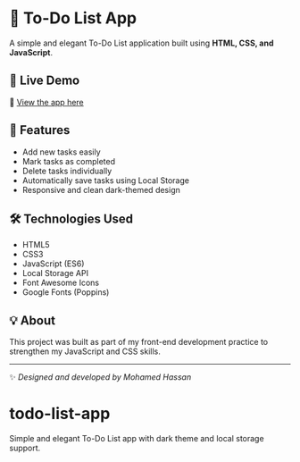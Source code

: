 # 📝 To-Do List App

A simple and elegant To-Do List application built using **HTML, CSS, and JavaScript**.

## 🚀 Live Demo  
🔗 [View the app here](https://mohamedhassan95.github.io/todo-list-app/)

## 🎯 Features
- Add new tasks easily  
- Mark tasks as completed  
- Delete tasks individually  
- Automatically save tasks using Local Storage  
- Responsive and clean dark-themed design  

## 🛠️ Technologies Used
- HTML5  
- CSS3  
- JavaScript (ES6)  
- Local Storage API  
- Font Awesome Icons  
- Google Fonts (Poppins)

## 💡 About
This project was built as part of my front-end development practice to strengthen my JavaScript and CSS skills.

---

✨ *Designed and developed by Mohamed Hassan*


# todo-list-app
Simple and elegant To-Do List app with dark theme and local storage support.
